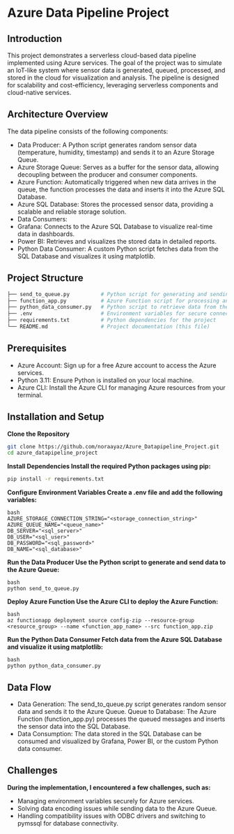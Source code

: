 # Azure Data Pipeline Project
## Introduction

This project demonstrates a serverless cloud-based data pipeline implemented using Azure services. The goal of the project was to simulate an IoT-like system where sensor data is generated, queued, processed, and stored in the cloud for visualization and analysis. The pipeline is designed for scalability and cost-efficiency, leveraging serverless components and cloud-native services.

## Architecture Overview

The data pipeline consists of the following components:
- Data Producer: A Python script generates random sensor data (temperature, humidity, timestamp) and sends it to an Azure Storage Queue.
- Azure Storage Queue: Serves as a buffer for the sensor data, allowing decoupling between the producer and consumer components.
- Azure Function: Automatically triggered when new data arrives in the queue, the function processes the data and inserts it into the Azure SQL Database.
- Azure SQL Database: Stores the processed sensor data, providing a scalable and reliable storage solution.
- Data Consumers:
- Grafana: Connects to the Azure SQL Database to visualize real-time data in dashboards.
- Power BI: Retrieves and visualizes the stored data in detailed reports.
- Python Data Consumer: A custom Python script fetches data from the SQL Database and visualizes it using matplotlib.

## Project Structure
```bash
├── send_to_queue.py          # Python script for generating and sending sensor data to Azure Queue
├── function_app.py           # Azure Function script for processing and storing data in SQL Database
├── python_data_consumer.py   # Python script to retrieve data from the SQL Database and visualize it
├── .env                      # Environment variables for secure connection details
├── requirements.txt          # Python dependencies for the project
└── README.md                 # Project documentation (this file)
```

## Prerequisites

- Azure Account: Sign up for a free Azure account to access the Azure services.
- Python 3.11: Ensure Python is installed on your local machine.
- Azure CLI: Install the Azure CLI for managing Azure resources from your terminal.

## Installation and Setup

**Clone the Repository**
```bash
git clone https://github.com/noraayaz/Azure_Datapipeline_Project.git
cd azure_datapipeline_project
```

**Install Dependencies Install the required Python packages using pip:**
```bash
pip install -r requirements.txt
```

**Configure Environment Variables Create a .env file and add the following variables:**
```
bash
AZURE_STORAGE_CONNECTION_STRING="<storage_connection_string>"
AZURE_QUEUE_NAME="<queue_name>"
DB_SERVER="<sql_server>"
DB_USER="<sql_user>"
DB_PASSWORD="<sql_password>"
DB_NAME="<sql_database>"
```
**Run the Data Producer Use the Python script to generate and send data to the Azure Queue:**
```
bash
python send_to_queue.py
```
**Deploy Azure Function Use the Azure CLI to deploy the Azure Function:**
```
bash
az functionapp deployment source config-zip --resource-group <resource_group> --name <function_app_name> --src function_app.zip
```
**Run the Python Data Consumer Fetch data from the Azure SQL Database and visualize it using matplotlib:**
```
bash
python python_data_consumer.py
```
## Data Flow

- Data Generation: The send_to_queue.py script generates random sensor data and sends it to the Azure Queue.
Queue to Database: The Azure Function (function_app.py) processes the queued messages and inserts the sensor data into the SQL Database.
- Data Consumption: The data stored in the SQL Database can be consumed and visualized by Grafana, Power BI, or the custom Python data consumer.
## Challenges

**During the implementation, I encountered a few challenges, such as:**
- Managing environment variables securely for Azure services.
- Solving data encoding issues while sending data to the Azure Queue.
- Handling compatibility issues with ODBC drivers and switching to pymssql for database connectivity.

